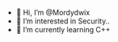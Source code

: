 - 👋 Hi, I’m @Mordydwix
- 👀 I’m interested in Security..
- 🌱 I’m currently learning C++

<!---
Mordydwix/Mordydwix is a ✨ special ✨ repository because its `README.md` (this file) appears on your GitHub profile.
You can click the Preview link to take a look at your changes.
--->
